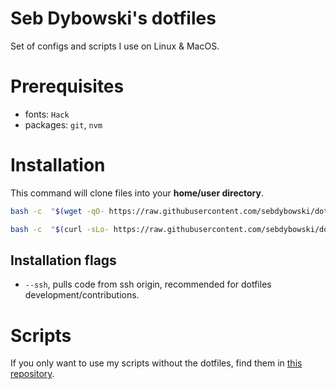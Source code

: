 # Seb Dybowski's dotfiles
Set of configs and scripts I use on Linux & MacOS.

# Prerequisites
- fonts: `Hack`
- packages: `git`, `nvm`

# Installation

This command will clone files into your **home/user directory**.
```bash
bash -c  "$(wget -qO- https://raw.githubusercontent.com/sebdybowski/dotfiles/main/install.sh)"
```

```bash
bash -c  "$(curl -sLo- https://raw.githubusercontent.com/sebdybowski/dotfiles/main/install.sh)"
```
## Installation flags
- `--ssh`, pulls code from ssh origin, recommended for dotfiles development/contributions.

# Scripts
If you only want to use my scripts without the dotfiles, find them in [this repository](https://github.com/sebdybowski/scripts).

